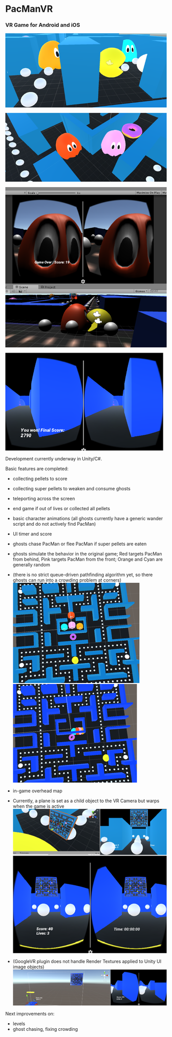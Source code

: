 # PacManVR

### VR Game for Android and iOS

![PacGhost](/img/pacman_orange_cyan.PNG)

![PinkRed](/img/pink_red.PNG)

![PacManDead](/img/pacman_dead.PNG)

![PacManWon](/img/FinalScore.PNG)

Development currently underway in Unity/C#.

Basic features are completed:
* collecting pellets to score
* collecting super pellets to weaken and consume ghosts
* teleporting across the screen
* end game if out of lives or collected all pellets
* basic character animations (all ghosts currently have a generic wander script and do not actively find PacMan)
* UI timer and score
* ghosts chase PacMan or flee PacMan if super pellets are eaten 
* ghosts simulate the behavior in the original game; Red targets PacMan from behind, Pink targets PacMan from the front; Orange and Cyan are generally random
* (there is no strict queue-driven pathfinding algorithm yet, so there ghosts can run into a crowding problem at corners)
![Crowding1](/img/crowding_problem1.PNG)
![Crowding2](/img/crowding_problem2.PNG)

* in-game overhead map 
* Currently, a plane is set as a child object to the VR Camera but warps when the game is active ![minimap1](/img/minimap_temp_1.PNG)  ![minimap2](/img/minimap_temp_play.PNG)
* (GoogleVR plugin does not handle Render Textures applied to Unity UI image objects)
![DisplayMapBad](/img/overheadmap_notworking.PNG)



Next improvements on:

* levels
* ghost chasing, fixing crowding